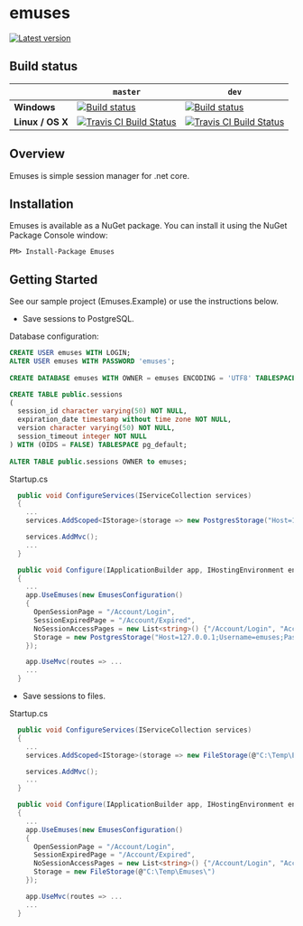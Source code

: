 # emuses

[![Latest version](https://img.shields.io/nuget/v/emuses.svg)](https://www.nuget.org/packages?q=emuses)


## Build status

&nbsp; | `master` | `dev`
--- | --- | --- 
**Windows** | [![Build status](https://ci.appveyor.com/api/projects/status/w5f9n0klhma23htn/branch/master?svg=true)](https://ci.appveyor.com/project/teja-1010100/emuses/branch/master) | [![Build status](https://ci.appveyor.com/api/projects/status/w5f9n0klhma23htn/branch/develop?svg=true)](https://ci.appveyor.com/project/teja-1010100/emuses/branch/develop) 
**Linux / OS X** | [![Travis CI Build Status](https://api.travis-ci.org/teja-1010100/emuses.svg?branch=master)](https://travis-ci.org/teja-1010100/emuses/branches) | [![Travis CI Build Status](https://api.travis-ci.org/teja-1010100/emuses.svg?branch=develop)](https://travis-ci.org/teja-1010100/emuses/branches)
  
## Overview

Emuses is simple session manager for .net core.

## Installation

Emuses is available as a NuGet package. You can install it using the NuGet Package Console window:
  
```
PM> Install-Package Emuses
```
  
## Getting Started

See our sample project (Emuses.Example) or use the instructions below.

- Save sessions to PostgreSQL.
  
Database configuration:
```SQL
CREATE USER emuses WITH LOGIN;
ALTER USER emuses WITH PASSWORD 'emuses';
  
CREATE DATABASE emuses WITH OWNER = emuses ENCODING = 'UTF8' TABLESPACE = pg_default CONNECTION LIMIT = -1;
```
  
```SQL  
CREATE TABLE public.sessions
(
  session_id character varying(50) NOT NULL,
  expiration_date timestamp without time zone NOT NULL,
  version character varying(50) NOT NULL,
  session_timeout integer NOT NULL
) WITH (OIDS = FALSE) TABLESPACE pg_default;
  
ALTER TABLE public.sessions OWNER to emuses;
```
  
Startup.cs  
```csharp
  public void ConfigureServices(IServiceCollection services)
  {
    ...
    services.AddScoped<IStorage>(storage => new PostgresStorage("Host=127.0.0.1;Username=emuses;Password=emuses;Database=emuses"));

    services.AddMvc();
    ...
  }
```
  
```csharp
  public void Configure(IApplicationBuilder app, IHostingEnvironment env, ILoggerFactory loggerFactory)
  {
    ...
    app.UseEmuses(new EmusesConfiguration()
    {
      OpenSessionPage = "/Account/Login",
      SessionExpiredPage = "/Account/Expired",
      NoSessionAccessPages = new List<string>() {"/Account/Login", "Account/Logout"},
      Storage = new PostgresStorage("Host=127.0.0.1;Username=emuses;Password=emuses;Database=emuses")
    });

    app.UseMvc(routes => ...
    ...
  }
```
    
- Save sessions to files.
  
Startup.cs  
```csharp
  public void ConfigureServices(IServiceCollection services)
  {
    ...
    services.AddScoped<IStorage>(storage => new FileStorage(@"C:\Temp\Emuses\"));

    services.AddMvc();
    ...
  }
```
    
```csharp
  public void Configure(IApplicationBuilder app, IHostingEnvironment env, ILoggerFactory loggerFactory)
  {
    ...
    app.UseEmuses(new EmusesConfiguration()
    {
      OpenSessionPage = "/Account/Login",
      SessionExpiredPage = "/Account/Expired",
      NoSessionAccessPages = new List<string>() {"/Account/Login", "Account/Logout"},
      Storage = new FileStorage(@"C:\Temp\Emuses\")
    });

    app.UseMvc(routes => ...
    ...
  }
```
